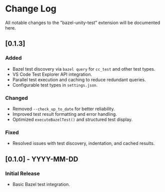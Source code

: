 # Change Log

All notable changes to the "bazel-unity-test" extension will be documented here.

## [0.1.3]

### Added
- Bazel test discovery via `bazel query` for `cc_test` and other test types.
- VS Code Test Explorer API integration.
- Parallel test execution and caching to reduce redundant queries.
- Configurable test types in `settings.json`.

### Changed
- Removed `--check_up_to_date` for better reliability.
- Improved test result formatting and error handling.
- Optimized `executeBazelTest()` and structured test display.

### Fixed
- Resolved issues with test discovery, indentation, and cached results.

## [0.1.0] - YYYY-MM-DD
### Initial Release
- Basic Bazel test integration.